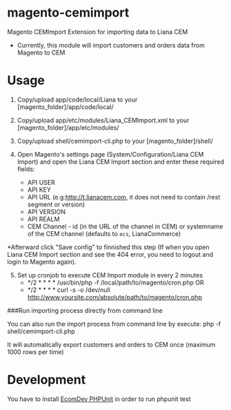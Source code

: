 magento-cemimport
=================

Magento CEMImport Extension for importing data to Liana CEM

* Currently, this module will import customers and orders data from Magento to CEM

Usage
=====

1. Copy/upload app/code/local/Liana to your [magento_folder]/app/code/local/

2. Copy/upload app/etc/modules/Liana_CEMImport.xml to your [magento_folder]/app/etc/modules/

3. Copy/upload shell/cemimport-cli.php to your [magento_folder]/shell/

4. Open Magento's settings page (System/Configuration/Liana CEM Import) and open the Liana CEM Import section and enter these required fields:
	- API USER
	- API KEY
	- API URL (e.g:http://t.lianacem.com, it does not need to contain /rest segment or version)
	- API VERSION
	- API REALM
	- CEM Channel - id (in the URL of the channel in CEM) or systemname of the CEM channel (defaults to `ecs`, LianaCommerce)

  *Afterward click "Save config" to finnished this step (If when you open Liana CEM Import section and see the 404 error, you need to logout and login to Magento again).
  

5. Set up cronjob to execute CEM Import module in every 2 minutes
	- */2 * * * * /usr/bin/php -f /local/path/to/magento/cron.php
OR
	- */2 * * * * curl -s -o /dev/null http://www.yoursite.com/absolute/path/to/magento/cron.php

###Run importing process directly from command line

You can also run the import process from command line by execute:
php -f shell/cemimport-cli.php

It will automatically export customers and orders to CEM once (maximum 1000 rows per time)

Development
=====

You have to install [EcomDev PHPUnit](http://www.magentocommerce.com/magento-connect/phpunit-testing-integration.html) in order to run phpunit test

